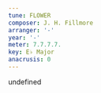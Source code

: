 ```yaml
---
tune: FLOWER
composer: J. H. Fillmore
arranger: '-'
year: '-'
meter: 7.7.7.7.
key: E♭ Major
anacrusis: 0
---
```

undefined